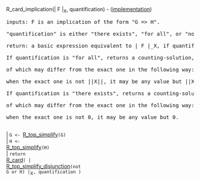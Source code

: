 R\_card\_implication(| F |<sub>X</sub>, quantification) - ([implementation](http://code.google.com/p/aic-expresso/source/browse/trunk/src/main/java/com/sri/ai/grinder/library/equality/cardinality/direct/core/CardinalityImplication.java))
<pre>
inputs: F is an implication of the form "G => H".<br>
"quantification" is either "there exists", "for all", or "none".<br>
return: a basic expression equivalent to | F |_X, if quantification is "none".<br>
If quantification is "for all", returns a counting-solution, the leaves<br>
of which may differ from the exact one in the following way:<br>
when the exact one is not ||X||, it may be any value but ||X||.<br>
If quantification is "there exists", returns a counting-solution, the leaves<br>
of which may differ from the exact one in the following way:<br>
when the exact one is not 0, it may be any value but 0.<br>
</pre>
| `G <- `[R\_top\_simplify](RewriterTopSimplify.md)`(G)`<br>
| <code>H &lt;- </code><a href='RewriterTopSimplify.md'>R_top_simplify</a><code>(H)</code><br>
| <code>return </code><a href='RewriterCardWithQuantification.md'>R_card</a><code>( | </code><a href='RewriterTopSimplifyDisjunction.md'>R_top_simplify_disjunction</a><code>(not G or H) |</code><sub>X</sub><code>, quantification )</code><br>